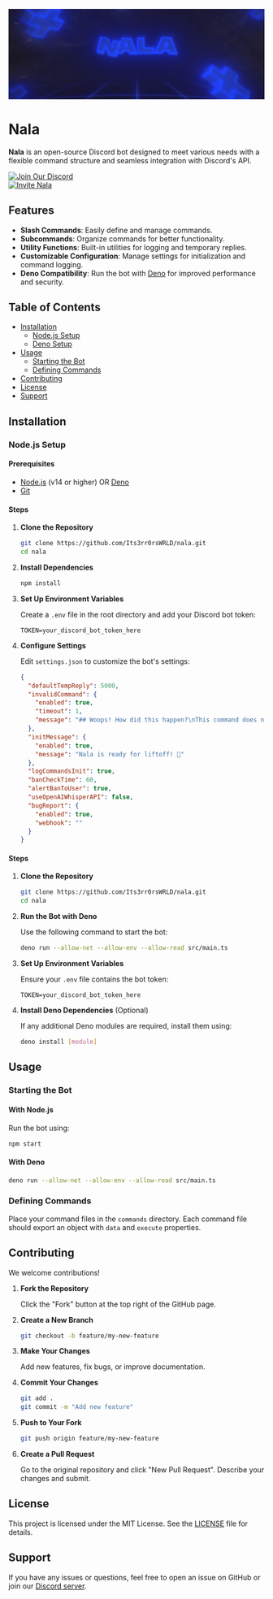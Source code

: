 <p align="center">
  <a href="https://discord.com/oauth2/authorize?client_id=1223073528954490940&scope=bot">
    <img src="images/nala.gif" alt="Nala" />
  </a>
</p>

# Nala

**Nala** is an open-source Discord bot designed to meet various needs with a
flexible command structure and seamless integration with Discord's API.

[![Join Our Discord](https://img.shields.io/badge/Discord-Join%20Us-7289DA?logo=discord&logoColor=white)](https://dsc.gg/3rr0r)  
[![Invite Nala](https://img.shields.io/badge/Invite%20Nala-Click%20Here-blue?logo=discord&logoColor=white)](https://discord.com/oauth2/authorize?client_id=1223073528954490940&scope=bot)

## Features

- **Slash Commands**: Easily define and manage commands.
- **Subcommands**: Organize commands for better functionality.
- **Utility Functions**: Built-in utilities for logging and temporary replies.
- **Customizable Configuration**: Manage settings for initialization and command logging.
- **Deno Compatibility**: Run the bot with [Deno](https://deno.land/) for improved performance and security.

## Table of Contents

- [Installation](#installation)
  - [Node.js Setup](#nodejs-setup)
  - [Deno Setup](#deno-setup)
- [Usage](#usage)
  - [Starting the Bot](#starting-the-bot)
  - [Defining Commands](#defining-commands)
- [Contributing](#contributing)
- [License](#license)
- [Support](#support)

## Installation

### Node.js Setup

#### Prerequisites

- [Node.js](https://nodejs.org/) (v14 or higher) OR [Deno](https://deno.land/)
- [Git](https://git-scm.com/)

#### Steps

1. **Clone the Repository**

   ```bash
   git clone https://github.com/Its3rr0rsWRLD/nala.git
   cd nala
   ```

2. **Install Dependencies**

   ```bash
   npm install
   ```

3. **Set Up Environment Variables**

   Create a `.env` file in the root directory and add your Discord bot token:

   ```env
   TOKEN=your_discord_bot_token_here
   ```

4. **Configure Settings**

   Edit `settings.json` to customize the bot's settings:

   ```json
   {
     "defaultTempReply": 5000,
     "invalidCommand": {
       "enabled": true,
       "timeout": 1,
       "message": "## Woops! How did this happen?\nThis command does not exist! 😅"
     },
     "initMessage": {
       "enabled": true,
       "message": "Nala is ready for liftoff! 🚀"
     },
     "logCommandsInit": true,
     "banCheckTime": 60,
     "alertBanToUser": true,
     "useOpenAIWhisperAPI": false,
     "bugReport": {
       "enabled": true,
       "webhook": ""
     }
   }
   ```

#### Steps

1. **Clone the Repository**

   ```bash
   git clone https://github.com/Its3rr0rsWRLD/nala.git
   cd nala
   ```

2. **Run the Bot with Deno**

   Use the following command to start the bot:

   ```bash
   deno run --allow-net --allow-env --allow-read src/main.ts
   ```

3. **Set Up Environment Variables**

   Ensure your `.env` file contains the bot token:

   ```env
   TOKEN=your_discord_bot_token_here
   ```

4. **Install Deno Dependencies** (Optional)

   If any additional Deno modules are required, install them using:

   ```bash
   deno install [module]
   ```

## Usage

### Starting the Bot

#### With Node.js

Run the bot using:

```bash
npm start
```

#### With Deno

```bash
deno run --allow-net --allow-env --allow-read src/main.ts
```

### Defining Commands

Place your command files in the `commands` directory. Each command file should export an object with `data` and `execute` properties.

## Contributing

We welcome contributions!

1. **Fork the Repository**

   Click the "Fork" button at the top right of the GitHub page.

2. **Create a New Branch**

   ```bash
   git checkout -b feature/my-new-feature
   ```

3. **Make Your Changes**

   Add new features, fix bugs, or improve documentation.

4. **Commit Your Changes**

   ```bash
   git add .
   git commit -m "Add new feature"
   ```

5. **Push to Your Fork**

   ```bash
   git push origin feature/my-new-feature
   ```

6. **Create a Pull Request**

   Go to the original repository and click "New Pull Request". Describe your changes and submit.

## License

This project is licensed under the MIT License. See the [LICENSE](LICENSE) file for details.

## Support

If you have any issues or questions, feel free to open an issue on GitHub or join our [Discord server](https://dsc.gg/3rr0r).